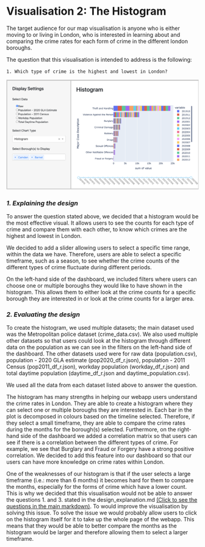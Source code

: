 # Visualisation 2: The Histogram

The target audience for our map visualisation is anyone who is either moving to or living in London, who is interested in learning about and comparing the crime rates for each form of crime in the different london boroughs.

The question that this visualisation is intended to address is the following:

    1. Which type of crime is the highest and lowest in London?

![Map](../assets/histogram.png)

### *1. Explaining the design*

To answer the question stated above, we decided that a histogram would be the most effective visual.
It allows users to see the counts for each type of crime and compare them with each other, to know which crimes are the highest and lowest in London.

We decided to add a slider allowing users to select a specific time range, within the data we have. 
Therefore, users are able to select a specific timeframe, such as a season, to see whether the crime counts of the different types of crime fluctuate during different periods. 

On the left-hand side of the dashboard, we included filters where users can choose one or multiple boroughs they would like to have shown in the histogram.
This allows them to either look at the crime counts for a specific borough they are interested in or look at the crime counts for a larger area.

### *2. Evaluating the design*

To create the histogram, we used multiple datasets; the main dataset used was the Metropolitan police dataset (crime_data.csv).
We also used multiple other datasets so that users could look at the histogram through different data on the population as we can see in the filters on the left-hand side of the dashboard.
The other datasets used were for raw data (population.csv), population - 2020 GLA estimate (pop2020_df_r.json), population - 2011 Census (pop2011_df_r.json), workday population (workday_df_r.json) and total daytime population (daytime_df_r.json and daytime_population.csv). 

We used all the data from each dataset listed above to answer the question.

The histogram has many strengths in helping our webapp users understand the crime rates in London. 
They are able to create a histogram where they can select one or multiple boroughs they are interested in.
Each bar in the plot is decomposed in colours based on the timeline selected.
Therefore, if they select a small timeframe, they are able to compare the crime rates during the months for the borough(s) selected.
Furthermore, on the right-hand side of the dashboard we added a correlation matrix so that users can see if there is a correlation between the different types of crime. For example, we see that Burglary and Fraud or Forgery have a strong positive correlation.
We decided to add this feature into our dashboard so that our users can have more knowledge on crime rates within London.

One of the weaknesses of our histogram is that if the user selects a large timeframe (i.e.: more than 6 months) it becomes hard for them to compare the months, especially for the forms of crime which have a lower count.
This is why we decided that this visualisation would not be able to answer the questions 1. and 3. stated in the design_explanation.md [(Click to see the questions in the main markdown)](../markdown_files/design_explanation.md).
To would improve the visualisation by solving this issue. To solve the issue we would probably allow users to click on the histogram itself for it to take up the whole page of the webapp. 
This means that they would be able to better compare the months as the histogram would be larger and therefore allowing them to select a larger timeframe.